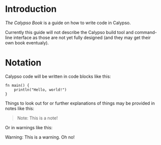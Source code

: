 # Introduction

*The Calypso Book* is a guide on how to write code in Calypso.

Currently this guide will not describe the Calypso build tool and command-line interface as those are not yet fully designed (and they may get their own book eventualy).

# Notation

Calypso code will be written in code blocks like this:

```calypso
fn main() {
    println("Hello, world!")
}
```

Things to look out for or further explanations of things may be provided in notes like this:
> Note: This is a note!

Or in warnings like this:

<div class="warning">

Warning: This is a warning. Oh no!

</div>